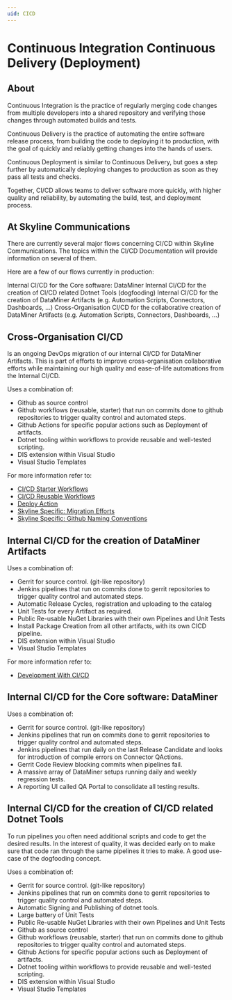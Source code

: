 ```yaml
---
uid: CICD
---
```


# Continuous Integration Continuous Delivery (Deployment)

## About

Continuous Integration is the practice of regularly merging code changes from multiple developers into a shared repository and verifying those changes through automated builds and tests.

Continuous Delivery is the practice of automating the entire software release process, from building the code to deploying it to production, with the goal of quickly and reliably getting changes into the hands of users.

Continuous Deployment is similar to Continuous Delivery, but goes a step further by automatically deploying changes to production as soon as they pass all tests and checks.

Together, CI/CD allows teams to deliver software more quickly, with higher quality and reliability, by automating the build, test, and deployment process.

## At Skyline Communications

There are currently several major flows concerning CI/CD within Skyline Communications.
The topics within the CI/CD Documentation will provide information on several of them.

Here are a few of our flows currently in production:

Internal CI/CD for the Core software: DataMiner
Internal CI/CD for the creation of CI/CD related Dotnet Tools (dogfooding)
Internal CI/CD for the creation of DataMiner Artifacts (e.g. Automation Scripts, Connectors, Dashboards, ...)
Cross-Organisation CI/CD for the collaborative creation of DataMiner Artifacts (e.g. Automation Scripts, Connectors, Dashboards, ...)

## Cross-Organisation CI/CD

Is an ongoing DevOps migration of our internal CI/CD for DataMiner Artifacts.
This is part of efforts to improve cross-organisation collaborative efforts while maintaining our high quality and ease-of-life automations from the Internal CI/CD.

Uses a combination of:

- Github as source control
- Github workflows (reusable, starter) that run on commits done to github repositories to trigger quality control and automated steps.
- Github Actions for specific popular actions such as Deployment of artifacts.
- Dotnet tooling within workflows to provide reusable and well-tested scripting.
- DIS extension within Visual Studio
- Visual Studio Templates

For more information refer to:

- [CI/CD Starter Workflows](xref:github_starter_workflows)
- [CI/CD Reusable Workflows](xref:github_reusable_workflows)
- [Deploy Action](xref:Deploying_Automation_scripts_from_a_GitHub_repository)
- [Skyline Specific: Migration Efforts](xref:migration_from_gerrit_to_github)
- [Skyline Specific: Github Naming Conventions](xref:Using_GitHub_for_CICD)

## Internal CI/CD for the creation of DataMiner Artifacts

Uses a combination of:

- Gerrit for source control. (git-like repository)
- Jenkins pipelines that run on commits done to gerrit repositories to trigger quality control and automated steps.
- Automatic Release Cycles, registration and uploading to the catalog
- Unit Tests for every Artifact as required.
- Public Re-usable NuGet Libraries with their own Pipelines and Unit Tests
- Install Package Creation from all other artifacts, with its own CICD pipeline.
- DIS extension within Visual Studio
- Visual Studio Templates

For more information refer to:

- [Development With CI/CD](xref:DevelopmentWithCICD)

## Internal CI/CD for the Core software: DataMiner

Uses a combination of:

- Gerrit for source control. (git-like repository)
- Jenkins pipelines that run on commits done to gerrit repositories to trigger quality control and automated steps.
- Jenkins pipelines that run daily on the last Release Candidate and looks for introduction of compile errors on Connector QActions.
- Gerrit Code Review blocking commits when pipelines fail.
- A massive array of DataMiner setups running daily and weekly regression tests.
- A reporting UI called QA Portal to consolidate all testing results.

## Internal CI/CD for the creation of CI/CD related Dotnet Tools

To run pipelines you often need additional scripts and code to get the desired results. In the interest of quality, it was decided early on to make sure that code ran through the same pipelines it tries to make.
A good use-case of the dogfooding concept.

Uses a combination of:

- Gerrit for source control. (git-like repository)
- Jenkins pipelines that run on commits done to gerrit repositories to trigger quality control and automated steps.
- Automatic Signing and Publishing of dotnet tools.
- Large battery of Unit Tests
- Public Re-usable NuGet Libraries with their own Pipelines and Unit Tests
- Github as source control
- Github workflows (reusable, starter) that run on commits done to github repositories to trigger quality control and automated steps.
- Github Actions for specific popular actions such as Deployment of artifacts.
- Dotnet tooling within workflows to provide reusable and well-tested scripting.
- DIS extension within Visual Studio
- Visual Studio Templates

